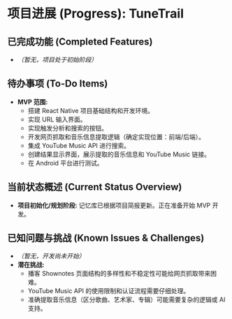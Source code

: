 # 项目进展 (Progress): TuneTrail

## 已完成功能 (Completed Features)

*   *（暂无，项目处于初始阶段）*

## 待办事项 (To-Do Items)

*   **MVP 范围:**
    *   搭建 React Native 项目基础结构和开发环境。
    *   实现 URL 输入界面。
    *   实现触发分析和搜索的按钮。
    *   开发网页抓取和音乐信息提取逻辑（确定实现位置：前端/后端）。
    *   集成 YouTube Music API 进行搜索。
    *   创建结果显示界面，展示提取的音乐信息和 YouTube Music 链接。
    *   在 Android 平台进行测试。

## 当前状态概述 (Current Status Overview)

*   **项目初始化/规划阶段:** 记忆库已根据项目简报更新。正在准备开始 MVP 开发。

## 已知问题与挑战 (Known Issues & Challenges)

*   *（暂无，开发尚未开始）*
*   **潜在挑战:**
    *   播客 Shownotes 页面结构的多样性和不稳定性可能给网页抓取带来困难。
    *   YouTube Music API 的使用限制和认证流程需要仔细处理。
    *   准确提取音乐信息（区分歌曲、艺术家、专辑）可能需要复杂的逻辑或 AI 支持。
